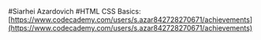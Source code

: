 #Siarhei Azardovich
#HTML CSS Basics: 
[https://www.codecademy.com/users/s.azar842728270671/achievements](https://www.codecademy.com/users/s.azar842728270671/achievements)
